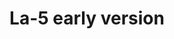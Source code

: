 ---
layout: product
title: "La-5 early version"
price: "3200" 
desc: "Plastična maketa"
img_path: "/assets/img/CP72015.webp"
brand: "Clear Prop"
available: true
special_offer: false
new: true
soon: false
cat: "010000"
subcat: "014300"
subsubcat: "00"
sifra: "CP72015"
popular: false
spec: false
---
